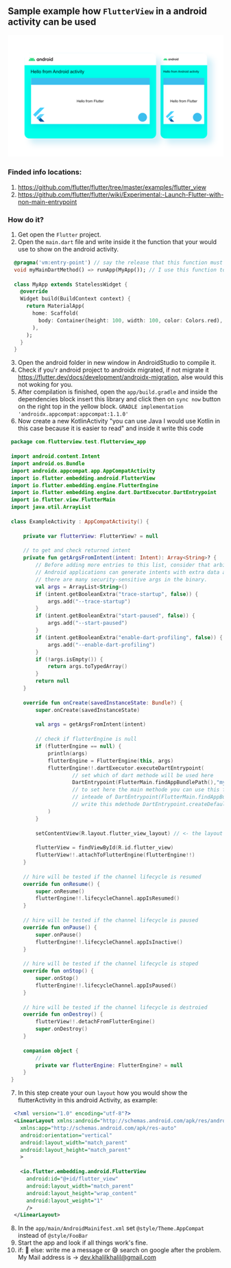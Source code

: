 
## Sample example how `FlutterView` in a android activity can be used

![alt text](https://raw.githubusercontent.com/Kassan424kh/flutterviewInAndroidActivity/master/Designs/FlutterViewInAndroidActivity.png)

### Finded info locations:
  1. https://github.com/flutter/flutter/tree/master/examples/flutter_view
  2. https://github.com/flutter/flutter/wiki/Experimental:-Launch-Flutter-with-non-main-entrypoint


### How do it?
  1. Get open the `Flutter` project.
  2. Open the `main.dart` file and write inside it the function that your would use to show on the android activity.
  ```DART
    @pragma('vm:entry-point') // say the release that this function must alos in the project used and it must not deleted
    void myMainDartMethod() => runApp(MyApp()); // I use this function to show in the android activity

    class MyApp extends StatelessWidget {
      @override
      Widget build(BuildContext context) {
        return MaterialApp(
          home: Scaffold(
            body: Container(height: 100, width: 100, color: Colors.red),
          ),
        );
      }
    }
 ```
  3. Open the android folder in new window in AndroidStudio to compile it.
  4. Check if you'r android project to androidx migrated, if not migrate it 
  https://flutter.dev/docs/development/androidx-migration, alse would this not woking for you.
  5. After compilation is finished, open the `app/build.gradle` and inside the dependencies block insert this library
  and click then on `sync now` button on the right top in the yellow block.
    ```GRADLE
        implementation 'androidx.appcompat:appcompat:1.1.0'
    ```
  6. Now create a new KotlinActivity "you can use Java I would use Kotlin in this case because it is easier to read"
     and inside it write this code
  
   ```KOTLIN
    package com.flutterview.test.flutterview_app

    import android.content.Intent
    import android.os.Bundle
    import androidx.appcompat.app.AppCompatActivity
    import io.flutter.embedding.android.FlutterView
    import io.flutter.embedding.engine.FlutterEngine
    import io.flutter.embedding.engine.dart.DartExecutor.DartEntrypoint
    import io.flutter.view.FlutterMain
    import java.util.ArrayList

    class ExampleActivity : AppCompatActivity() {

        private var flutterView: FlutterView? = null

        // to get and check returned intent
        private fun getArgsFromIntent(intent: Intent): Array<String>? {
            // Before adding more entries to this list, consider that arbitrary
            // Android applications can generate intents with extra data and that
            // there are many security-sensitive args in the binary.
            val args = ArrayList<String>()
            if (intent.getBooleanExtra("trace-startup", false)) {
                args.add("--trace-startup")
            }
            if (intent.getBooleanExtra("start-paused", false)) {
                args.add("--start-paused")
            }
            if (intent.getBooleanExtra("enable-dart-profiling", false)) {
                args.add("--enable-dart-profiling")
            }
            if (!args.isEmpty()) {
                return args.toTypedArray()
            }
            return null
        }

        override fun onCreate(savedInstanceState: Bundle?) {
            super.onCreate(savedInstanceState)

            val args = getArgsFromIntent(intent)

            // check if flutterEngine is null
            if (flutterEngine == null) {
                println(args)
                flutterEngine = FlutterEngine(this, args)
                flutterEngine!!.dartExecutor.executeDartEntrypoint(
                        // set which of dart methode will be used here
                        DartEntrypoint(FlutterMain.findAppBundlePath(),"myMainDartMethod")
                        // to set here the main methode you can use this function to do this
                        // inteade of DartEntrypoint(FlutterMain.findAppBundlePath(),"myMainDartMethod")
                        // write this mdethode DartEntrypoint.createDefault()
                )
            }

            setContentView(R.layout.flutter_view_layout) // <- the layout that i use to show the flutterActivity inside it

            flutterView = findViewById(R.id.flutter_view)
            flutterView!!.attachToFlutterEngine(flutterEngine!!)
        }

        // hire will be tested if the channel lifecycle is resumed
        override fun onResume() {
            super.onResume()
            flutterEngine!!.lifecycleChannel.appIsResumed()
        }

        // hire will be tested if the channel lifecycle is paused
        override fun onPause() {
            super.onPause()
            flutterEngine!!.lifecycleChannel.appIsInactive()
        }

        // hire will be tested if the channel lifecycle is stoped
        override fun onStop() {
            super.onStop()
            flutterEngine!!.lifecycleChannel.appIsPaused()
        }

        // hire will be tested if the channel lifecycle is destroied
        override fun onDestroy() {
            flutterView!!.detachFromFlutterEngine()
            super.onDestroy()
        }

        companion object {
            // 
            private var flutterEngine: FlutterEngine? = null
        }
    }
   ```
  7. In this step create your oun `layout` how you would show the flutterActivity in this android Activity, as example:
  
  ```XML
    <?xml version="1.0" encoding="utf-8"?>
    <LinearLayout xmlns:android="http://schemas.android.com/apk/res/android"
      xmlns:app="http://schemas.android.com/apk/res-auto"
      android:orientation="vertical"
      android:layout_width="match_parent"
      android:layout_height="match_parent"
      >

      <io.flutter.embedding.android.FlutterView
        android:id="@+id/flutter_view"
        android:layout_width="match_parent"
        android:layout_height="wrap_content"
        android:layout_weight="1"
        />
    </LinearLayout>
  ```
  8. In the `app/main/AndroidMainifest.xml` set `@style/Theme.AppCompat` instead of `@style/FooBar`
  9. Start the app and look if all things work's fine.
  10. if: 
        🎉
      else:
        write me a message or 😅 search on google after the problem.
        My Mail address is -> dev.khalilkhalil@gmail.com
